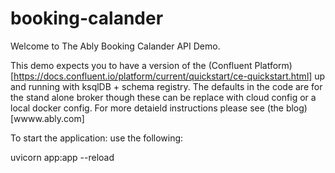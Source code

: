 # booking-calander

Welcome to The Ably Booking Calander API Demo.  

This demo expects you to have a version of the (Confluent Platform)[https://docs.confluent.io/platform/current/quickstart/ce-quickstart.html] up and running with ksqlDB + schema registry. The defaults in the code are for the stand alone broker though these can be replace with cloud config or a local docker config.
For more detaield instructions please see (the blog)[wwww.ably.com]

To start the application: use the following: 

uvicorn app:app --reload

